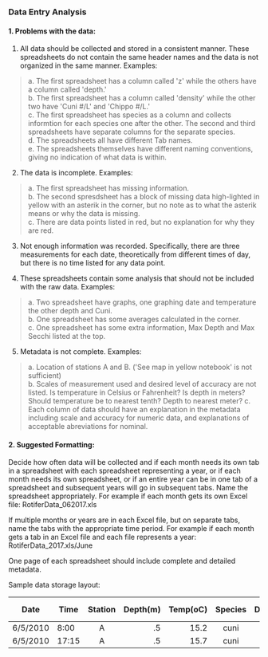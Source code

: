 ### Data Entry Analysis

#### 1. Problems with the data:

1. All data should be collected and stored in a consistent manner. These spreadsheets do not contain the same header names and
the data is not organized in the same manner. Examples:
>a. The first spreadsheet has a column called 'z' while the others have a column called 'depth.'  
>b. The first spreadsheet has a column called 'density' while the other two have 'Cuni #/L' and 'Chippo #/L.'  
>c. The first spreadsheet has species as a column and collects informtion for each species one after the other. The second and third
spreadsheets have separate columns for the separate species.  
>d. The spreadsheets all have different Tab names.  
>e. The spreadsheets themselves have different naming conventions, giving no indication of what data is within.   

2. The data is incomplete. Examples:
>a. The first spreadsheet has missing information.  
>b. The second spresdsheet has a block of missing data high-lighted in yellow with an asterik in the corner, but no note as to what the 
asterik means or why the data is missing.  
>c. There are data points listed in red, but no explanation for why they are red.  

3. Not enough information was recorded. Specifically, there are three measurements for each date, theoretically from different times of 
day, but there is no time listed for any data point. 

4. These spreadsheets contain some analysis that should not be included with the raw data. Examples:
>a. Two spreadsheet have graphs, one graphing date and temperature the other depth and Cuni.   
>b. One spreadsheet has some averages calculated in the corner.  
>c. One spreadsheet has some extra information, Max Depth and Max Secchi listed at the top.  

5. Metadata is not complete. Examples:
>a. Location of stations A and B. ('See  map in yellow notebook' is not sufficient)  
>b. Scales of measurement used and desired level of accuracy are not listed. Is temperature in Celsius or Fahrenheit? Is depth in meters? Should temperature be to nearest tenth? Depth to nearest meter? 
>c. Each column of data should have an explanation in the metadata including scale and accuracy for numeric data, and explanations of acceptable abreviations for nominal.  

#### 2. Suggested Formatting:

Decide how often data will be collected and if each month needs its own tab in a spreadsheet with each spreadsheet representing a year, or if each month needs its own spreadsheet, or if an entire year can be in one tab of a spreadsheet and subsequent years will go in subsequent tabs. Name the spreadsheet appropriately. For example if each month gets its own Excel file: RotiferData_062017.xls

If multiple months or years are in each Excel file, but on separate tabs, name the tabs with the appropriate time period. For example if each month gets a tab in an Excel file and each file represents a year: RotiferData_2017.xls/June

One page of each spreadsheet should include complete and detailed metadata. 

Sample data storage layout:

Date | Time | Station | Depth(m) | Temp(oC) | Species | Density(#/L) | Colony Size(mm) | Chla
---|---|:---:|---:|---:|:---:|---:|---:|:---:|
6/5/2010|8:00|A|.5|15.2|cuni|72|2.12|3.4
6/5/2010|17:15|A|.5|15.7|cuni|70|2.25|3.2

